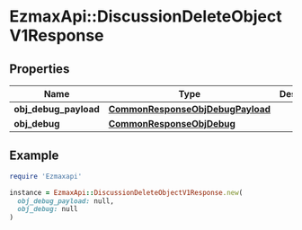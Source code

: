 # EzmaxApi::DiscussionDeleteObjectV1Response

## Properties

| Name | Type | Description | Notes |
| ---- | ---- | ----------- | ----- |
| **obj_debug_payload** | [**CommonResponseObjDebugPayload**](CommonResponseObjDebugPayload.md) |  |  |
| **obj_debug** | [**CommonResponseObjDebug**](CommonResponseObjDebug.md) |  | [optional] |

## Example

```ruby
require 'Ezmaxapi'

instance = EzmaxApi::DiscussionDeleteObjectV1Response.new(
  obj_debug_payload: null,
  obj_debug: null
)
```

